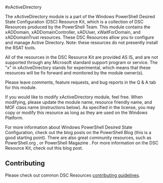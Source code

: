 #xActiveDirectory

The xActiveDirectory module is a part of the Windows PowerShell Desired State Configuration (DSC) Resource Kit, which is a collection of DSC Resources produced by the PowerShell Team. This module contains the xADDomain, xADDomainController, xADUser, xWaitForDomain, and xADDomainTrust resources. These DSC Resources allow you to configure and manage Active Directory.  Note: these resources do not presently install the RSAT tools. 

All of the resources in the DSC Resource Kit are provided AS IS, and are not supported through any Microsoft standard support program or service. The "x" in xActiveDirectory stands for experimental, which means that these resources will be fix forward and monitored by the module owner(s). 

Please leave comments, feature requests, and bug reports in the Q & A tab for this module.

If you would like to modify xActiveDirectory module, feel free. When modifying, please update the module name, resource friendly name, and MOF class name (instructions below). As specified in the license, you may copy or modify this resource as long as they are used on the Windows Platform. 

For more information about Windows PowerShell Desired State Configuration, check out the blog posts on the PowerShell Blog (this is a good starting point). There are also great community resources, such as PowerShell.org , or PowerShell Magazine . For more information on the DSC Resource Kit, check out this blog post. 


## Contributing
Please check out common DSC Resources [contributing guidelines](https://github.com/PowerShell/xDscResources/blob/master/CONTRIBUTING.md).
